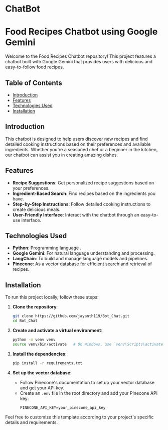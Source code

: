 # ChatBot

# Food Recipes Chatbot using Google Gemini

Welcome to the Food Recipes Chatbot repository! This project features a chatbot built with Google Gemini that provides users with delicious and easy-to-follow food recipes.

## Table of Contents

- [Introduction](#introduction)
- [Features](#features)
- [Technologies Used](#technologies-used)
- [Installation](#installation)

## Introduction

This chatbot is designed to help users discover new recipes and find detailed cooking instructions based on their preferences and available ingredients. Whether you're a seasoned chef or a beginner in the kitchen, our chatbot can assist you in creating amazing dishes.

## Features

- **Recipe Suggestions**: Get personalized recipe suggestions based on your preferences.
- **Ingredient-Based Search**: Find recipes based on the ingredients you have.
- **Step-by-Step Instructions**: Follow detailed cooking instructions to create delicious meals.
- **User-Friendly Interface**: Interact with the chatbot through an easy-to-use interface.

## Technologies Used

- **Python**: Programming language .
- **Google Gemini**: For natural language understanding and processing.
- **LangChain**: To build and manage language models and pipelines.
- **Pinecone**: As a vector database for efficient search and retrieval of recipes.

## Installation

To run this project locally, follow these steps:

1. **Clone the repository**:
   ```bash
   git clone https://github.com/jayanth119/Bot_Chat.git
   cd Bot_Chat
   ```

2. **Create and activate a virtual environment**:
   ```bash
   python -m venv venv
   source venv/bin/activate   # On Windows, use `venv\Scripts\activate`
   ```

3. **Install the dependencies**:
   ```bash
   pip install -r requirements.txt
   ```

4. **Set up the vector database**:
   - Follow Pinecone's documentation to set up your vector database and get your API key.
   - Create an `.env` file in the root directory and add your Pinecone API key:
     ```
     PINECONE_API_KEY=your_pinecone_api_key
     ```


Feel free to customize this template according to your project's specific details and requirements. 
